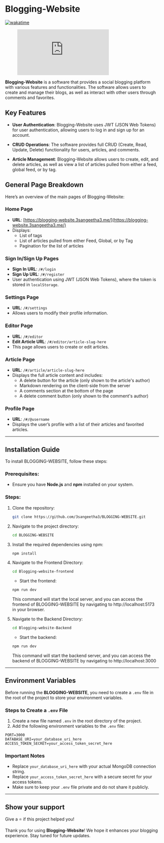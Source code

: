# Blogging-Website

[![wakatime](https://wakatime.com/badge/user/018d8a5a-cab1-4ae5-8c4a-50cef4948510/project/0c780a41-1f8b-4729-9422-d23507e75908.svg)](https://wakatime.com/badge/user/018d8a5a-cab1-4ae5-8c4a-50cef4948510/project/0c780a41-1f8b-4729-9422-d23507e75908)

<figure><embed src="https://wakatime.com/share/@018d8a5a-cab1-4ae5-8c4a-50cef4948510/a816097e-3502-4990-a595-e19f8a36f65a.svg"></embed></figure>

**Blogging-Website** is a software that provides a social blogging platform with various features and functionalities. The software allows users to create and manage their blogs, as well as interact with other users through comments and favorites.

## Key Features

- **User Authentication**: Blogging-Website uses JWT (JSON Web Tokens) for user authentication, allowing users to log in and sign up for an account.
  
- **CRUD Operations**: The software provides full CRUD (Create, Read, Update, Delete) functionality for users, articles, and comments.

- **Article Management**: Blogging-Website allows users to create, edit, and delete articles, as well as view a list of articles pulled from either a feed, global feed, or by tag.

<!-- - **Pagination**: The software provides pagination for lists of articles, allowing users to view a certain number of articles per page. -->

<!-- - **Favoriting Articles**: Users can favorite articles, making it easy to access their favorite articles.

- **Following Other Users**: Blogging-Website allows users to follow other users, giving them the ability to see the latest articles published by the users they follow. -->

## General Page Breakdown

Here’s an overview of the main pages of Blogging-Website:

### Home Page
- **URL**: [https://blogging-website.3sangeetha3.me/](https://blogging-website.3sangeetha3.me/)
- Displays:
  - List of tags
  - List of articles pulled from either Feed, Global, or by Tag
  - Pagination for the list of articles

### Sign In/Sign Up Pages
- **Sign In URL**: `/#/login`
- **Sign Up URL**: `/#/register`
- User authentication using JWT (JSON Web Tokens), where the token is stored in `localStorage`.

### Settings Page
- **URL**: `/#/settings`
- Allows users to modify their profile information.

### Editor Page
- **URL**: `/#/editor`
- **Edit Article URL**: `/#/editor/article-slug-here`
- This page allows users to create or edit articles.

### Article Page
- **URL**: `/#/article/article-slug-here`
- Displays the full article content and includes:
  - A delete button for the article (only shown to the article's author)
  - Markdown rendering on the client-side from the server
  - A comments section at the bottom of the page
  - A delete comment button (only shown to the comment's author)

### Profile Page
- **URL**: `/#/@username`
- Displays the user’s profile with a list of their articles and favorited articles.

---

<!-- ## Installation Guide

To install **BLOGGING-WEBSITE**, follow these steps:

### Step 1: Clone the Repository
Open your terminal and navigate to the directory where you want to install **BLOGGING-WEBSITE**. Then, clone the repository using the following command:

```bash
git clone https://github.com/3sangeetha3/BLOGGING-WEBSITE.git
``` -->
## Installation Guide

To install BLOGGING-WEBSITE, follow these steps:

### Prerequisites:
- Ensure you have **Node.js** and **npm** installed on your system.

### Steps:
1. Clone the repository:
    ```bash
    git clone https://github.com/3sangeetha3/BLOGGING-WEBSITE.git
    ```
2. Navigate to the project directory:
    ```bash
    cd BLOGGING-WEBSITE
    ```
3. Install the required dependencies using npm:
    ```bash
    npm install
    ```
4. Navigate to the Frontend Directory:
   ```bash
   cd Blogging-website-frontend
   ```
   - Start the frontend:
    ```bash
    npm run dev
    ```
    This command will start the local server, and you can access the frontend of BLOGGING-WEBSITE by navigating to http://localhost:5173 in your browser.

5. Navigate to the Backend Directory:
   ```bash
   cd Blogging-website-Backend 
   ```
   - Start the backend:
    ```bash
    npm run dev
    ```
   This command will start the backend server, and you can access the backend of BLOGGING-WEBSITE by navigating to http://localhost:3000

---
## Environment Variables

Before running the **BLOGGING-WEBSITE**, you need to create a `.env` file in the root of the project to store your environment variables. 

### Steps to Create a `.env` File

1. Create a new file named `.env` in the root directory of the project.
2. Add the following environment variables to the `.env` file:

```plaintext
PORT=3000
DATABASE_URI=your_database_uri_here
ACCESS_TOKEN_SECRET=your_access_token_secret_here
```

### Important Notes

- Replace `your_database_uri_here` with your actual MongoDB connection string.
- Replace `your_access_token_secret_here` with a secure secret for your access tokens.
- Make sure to keep your `.env` file private and do not share it publicly.

---

## Show your support

Give a ⭐️ if this project helped you!


Thank you for using **Blogging-Website**! We hope it enhances your blogging experience. Stay tuned for future updates.
